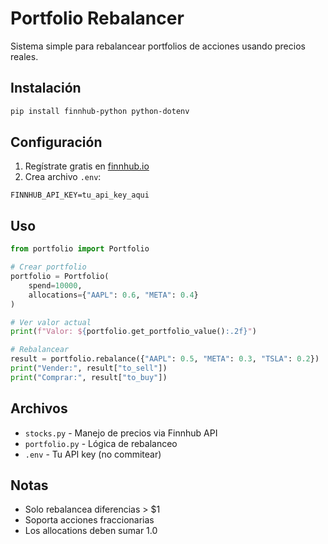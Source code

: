 # Portfolio Rebalancer

Sistema simple para rebalancear portfolios de acciones usando precios reales.

## Instalación

```bash
pip install finnhub-python python-dotenv
```

## Configuración

1. Regístrate gratis en [finnhub.io](https://finnhub.io)
2. Crea archivo `.env`:

```
FINNHUB_API_KEY=tu_api_key_aqui
```

## Uso

```python
from portfolio import Portfolio

# Crear portfolio
portfolio = Portfolio(
    spend=10000,
    allocations={"AAPL": 0.6, "META": 0.4}
)

# Ver valor actual
print(f"Valor: ${portfolio.get_portfolio_value():.2f}")

# Rebalancear
result = portfolio.rebalance({"AAPL": 0.5, "META": 0.3, "TSLA": 0.2})
print("Vender:", result["to_sell"])
print("Comprar:", result["to_buy"])
```

## Archivos

- `stocks.py` - Manejo de precios via Finnhub API
- `portfolio.py` - Lógica de rebalanceo  
- `.env` - Tu API key (no commitear)

## Notas

- Solo rebalancea diferencias > $1
- Soporta acciones fraccionarias
- Los allocations deben sumar 1.0